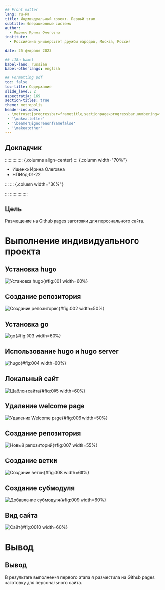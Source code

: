 ```yaml
---
## Front matter
lang: ru-RU
title: Индивидуальный проект. Первый этап
subtitle: Операционные системы
author:
  - Ищенко Ирина Олеговна
institute:
  - Российский университет дружбы народов, Москва, Россия

date: 25 февраля 2023

## i18n babel
babel-lang: russian
babel-otherlangs: english

## Formatting pdf
toc: false
toc-title: Содержание
slide_level: 2
aspectratio: 169
section-titles: true
theme: metropolis
header-includes:
 - \metroset{progressbar=frametitle,sectionpage=progressbar,numbering=fraction}
 - '\makeatletter'
 - '\beamer@ignorenonframefalse'
 - '\makeatother'
---
```


## Докладчик

:::::::::::::: {.columns align=center}
::: {.column width="70%"}

  * Ищенко Ирина Олеговна
  * НПИбд-01-22


:::
::: {.column width="30%"}


:::
::::::::::::::

## Цель 

Размещение на Github pages заготовки для персонального сайта.


# Выполнение индивидуального проекта

## Установка hugo

![Установка hugo](image/1.PNG){#fig:001 width=60%}

## Создание репозитория

![Создание репозитория](image/2.PNG){#fig:002 width=50%}

## Установка go

![go](image/4.PNG){#fig:003 width=60%}

## Использование hugo и hugo server

![hugo](image/5.PNG){#fig:004 width=60%}

## Локальный сайт

![Шаблон сайта](image/8.PNG){#fig:005 width=60%}

## Удаление welcome page

![Удаление Welcome page](image/9.png){#fig:006 width=50%}

## Создание репозитория

![Новый репозиторий](image/10.PNG){#fig:007 width=55%}

## Создание ветки

![Создание ветки](image/12.PNG){#fig:008 width=60%}

## Создание субмодуля

![Добавление субмодуля](image/14.PNG){#fig:009 width=60%}

## Вид сайта

![Сайт](image/16.PNG){#fig:0010 width=60%}

# Вывод

## Вывод

В результате выполнения первого этапа я разместила на Github pages заготовку для персонального сайта.
